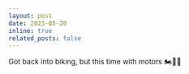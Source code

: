 ```yaml
---
layout: post
date: 2023-05-20
inline: true
related_posts: false
---
```


Got back into biking, but this time with motors 🏍️💨🙂
